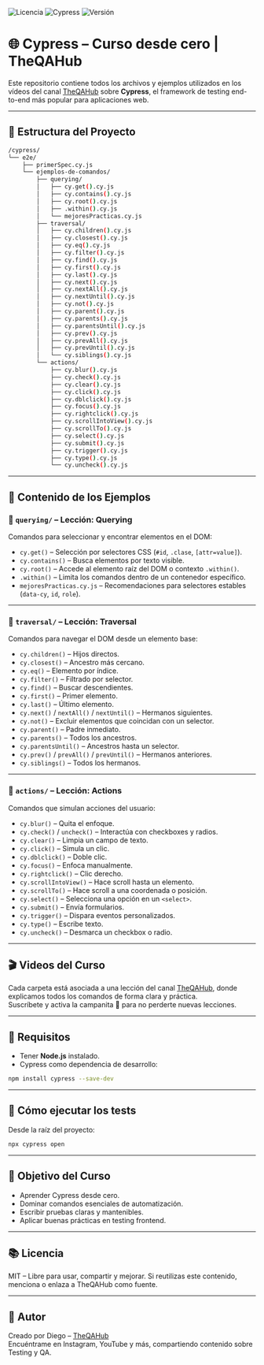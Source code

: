 
![Licencia](https://img.shields.io/badge/licencia-TheQAHub-green)
![Cypress](https://img.shields.io/badge/cypress-v14.0.3-blue)
![Versión](https://img.shields.io/badge/version-Mayo_2025-yellowgreen)

# 🌐 Cypress – Curso desde cero | TheQAHub

Este repositorio contiene todos los archivos y ejemplos utilizados en los vídeos del canal [TheQAHub](https://www.youtube.com/@theqahub_es) sobre **Cypress**, el framework de testing end-to-end más popular para aplicaciones web.

---

## 📁 Estructura del Proyecto

```bash
/cypress/
└── e2e/
    ├── primerSpec.cy.js
    └── ejemplos-de-comandos/
        ├── querying/
        │   ├── cy.get().cy.js
        │   ├── cy.contains().cy.js
        │   ├── cy.root().cy.js
        │   ├── .within().cy.js
        │   └── mejoresPracticas.cy.js
        ├── traversal/
        │   ├── cy.children().cy.js
        │   ├── cy.closest().cy.js
        │   ├── cy.eq().cy.js
        │   ├── cy.filter().cy.js
        │   ├── cy.find().cy.js
        │   ├── cy.first().cy.js
        │   ├── cy.last().cy.js
        │   ├── cy.next().cy.js
        │   ├── cy.nextAll().cy.js
        │   ├── cy.nextUntil().cy.js
        │   ├── cy.not().cy.js
        │   ├── cy.parent().cy.js
        │   ├── cy.parents().cy.js
        │   ├── cy.parentsUntil().cy.js
        │   ├── cy.prev().cy.js
        │   ├── cy.prevAll().cy.js
        │   ├── cy.prevUntil().cy.js
        │   └── cy.siblings().cy.js
        └── actions/
            ├── cy.blur().cy.js
            ├── cy.check().cy.js
            ├── cy.clear().cy.js
            ├── cy.click().cy.js
            ├── cy.dblclick().cy.js
            ├── cy.focus().cy.js
            ├── cy.rightclick().cy.js
            ├── cy.scrollIntoView().cy.js
            ├── cy.scrollTo().cy.js
            ├── cy.select().cy.js
            ├── cy.submit().cy.js
            ├── cy.trigger().cy.js
            ├── cy.type().cy.js
            └── cy.uncheck().cy.js
```

---

## 📌 Contenido de los Ejemplos

### 📂 `querying/` – **Lección: Querying**

Comandos para seleccionar y encontrar elementos en el DOM:

- `cy.get()` – Selección por selectores CSS (`#id`, `.clase`, `[attr=value]`).
- `cy.contains()` – Busca elementos por texto visible.
- `cy.root()` – Accede al elemento raíz del DOM o contexto `.within()`.
- `.within()` – Limita los comandos dentro de un contenedor específico.
- `mejoresPracticas.cy.js` – Recomendaciones para selectores estables (`data-cy`, `id`, `role`).

---

### 📂 `traversal/` – **Lección: Traversal**

Comandos para navegar el DOM desde un elemento base:

- `cy.children()` – Hijos directos.
- `cy.closest()` – Ancestro más cercano.
- `cy.eq()` – Elemento por índice.
- `cy.filter()` – Filtrado por selector.
- `cy.find()` – Buscar descendientes.
- `cy.first()` – Primer elemento.
- `cy.last()` – Último elemento.
- `cy.next()` / `nextAll()` / `nextUntil()` – Hermanos siguientes.
- `cy.not()` – Excluir elementos que coincidan con un selector.
- `cy.parent()` – Padre inmediato.
- `cy.parents()` – Todos los ancestros.
- `cy.parentsUntil()` – Ancestros hasta un selector.
- `cy.prev()` / `prevAll()` / `prevUntil()` – Hermanos anteriores.
- `cy.siblings()` – Todos los hermanos.

---

### 📂 `actions/` – **Lección: Actions**

Comandos que simulan acciones del usuario:

- `cy.blur()` – Quita el enfoque.
- `cy.check()` / `uncheck()` – Interactúa con checkboxes y radios.
- `cy.clear()` – Limpia un campo de texto.
- `cy.click()` – Simula un clic.
- `cy.dblclick()` – Doble clic.
- `cy.focus()` – Enfoca manualmente.
- `cy.rightclick()` – Clic derecho.
- `cy.scrollIntoView()` – Hace scroll hasta un elemento.
- `cy.scrollTo()` – Hace scroll a una coordenada o posición.
- `cy.select()` – Selecciona una opción en un `<select>`.
- `cy.submit()` – Envía formularios.
- `cy.trigger()` – Dispara eventos personalizados.
- `cy.type()` – Escribe texto.
- `cy.uncheck()` – Desmarca un checkbox o radio.

---

## 🎬 Videos del Curso

Cada carpeta está asociada a una lección del canal [TheQAHub](https://www.youtube.com/@theqahub_es), donde explicamos todos los comandos de forma clara y práctica.  
Suscríbete y activa la campanita 🔔 para no perderte nuevas lecciones.

---

## 🧪 Requisitos

- Tener **Node.js** instalado.
- Cypress como dependencia de desarrollo:

```bash
npm install cypress --save-dev
```

---

## 🚀 Cómo ejecutar los tests

Desde la raíz del proyecto:

```bash
npx cypress open
```

---

## 🎯 Objetivo del Curso

- Aprender Cypress desde cero.
- Dominar comandos esenciales de automatización.
- Escribir pruebas claras y mantenibles.
- Aplicar buenas prácticas en testing frontend.

---

## 📚 Licencia

MIT – Libre para usar, compartir y mejorar. Si reutilizas este contenido, menciona o enlaza a TheQAHub como fuente.

---

## 💬 Autor

Creado por Diego – [TheQAHub](https://www.theqahub.es/)  
Encuéntrame en Instagram, YouTube y más, compartiendo contenido sobre Testing y QA.
